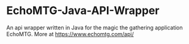 # EchoMTG-Java-API-Wrapper
An api wrapper written in Java for the magic the gathering application EchoMTG. More at https://www.echomtg.com/api/
